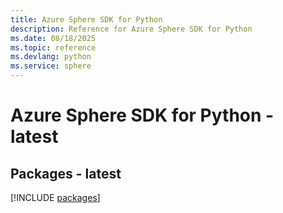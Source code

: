 ```yaml
---
title: Azure Sphere SDK for Python
description: Reference for Azure Sphere SDK for Python
ms.date: 08/18/2025
ms.topic: reference
ms.devlang: python
ms.service: sphere
---
```

# Azure Sphere SDK for Python - latest
## Packages - latest
[!INCLUDE [packages](sphere-index.md)]